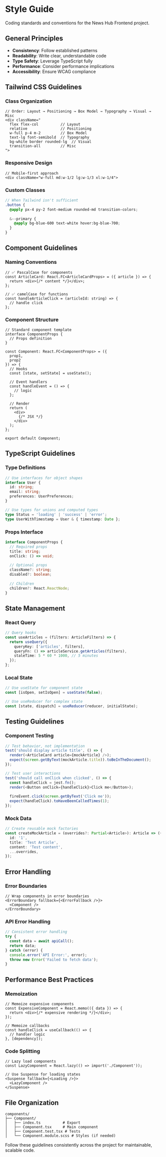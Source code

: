 # Style Guide

Coding standards and conventions for the News Hub Frontend project.

## General Principles

- **Consistency**: Follow established patterns
- **Readability**: Write clear, understandable code
- **Type Safety**: Leverage TypeScript fully
- **Performance**: Consider performance implications
- **Accessibility**: Ensure WCAG compliance

## Tailwind CSS Guidelines

### Class Organization
```tsx
// Order: Layout → Positioning → Box Model → Typography → Visual → Misc
<div className="
  flex flex-col          // Layout
  relative               // Positioning  
  w-full p-4 m-2         // Box Model
  text-lg font-semibold  // Typography
  bg-white border rounded-lg  // Visual
  transition-all         // Misc
">
```

### Responsive Design
```tsx
// Mobile-first approach
<div className="w-full md:w-1/2 lg:w-1/3 xl:w-1/4">
```

### Custom Classes
```scss
// When Tailwind isn't sufficient
.button {
  @apply px-4 py-2 font-medium rounded-md transition-colors;
  
  &--primary {
    @apply bg-blue-600 text-white hover:bg-blue-700;
  }
}
```

## Component Guidelines

### Naming Conventions
```tsx
// ✅ PascalCase for components
const ArticleCard: React.FC<ArticleCardProps> = ({ article }) => {
  return <div>{/* content */}</div>;
};

// ✅ camelCase for functions
const handleArticleClick = (articleId: string) => {
  // handle click
};
```

### Component Structure
```tsx
// Standard component template
interface ComponentProps {
  // Props definition
}

const Component: React.FC<ComponentProps> = ({ 
  prop1, 
  prop2 
}) => {
  // Hooks
  const [state, setState] = useState();
  
  // Event handlers
  const handleEvent = () => {
    // logic
  };
  
  // Render
  return (
    <div>
      {/* JSX */}
    </div>
  );
};

export default Component;
```

## TypeScript Guidelines

### Type Definitions
```typescript
// Use interfaces for object shapes
interface User {
  id: string;
  email: string;
  preferences: UserPreferences;
}

// Use types for unions and computed types
type Status = 'loading' | 'success' | 'error';
type UserWithTimestamp = User & { timestamp: Date };
```

### Props Interface
```typescript
interface ComponentProps {
  // Required props
  title: string;
  onClick: () => void;
  
  // Optional props
  className?: string;
  disabled?: boolean;
  
  // Children
  children?: React.ReactNode;
}
```

## State Management

### React Query
```typescript
// Query hooks
const useArticles = (filters: ArticleFilters) => {
  return useQuery({
    queryKey: ['articles', filters],
    queryFn: () => articleService.getArticles(filters),
    staleTime: 5 * 60 * 1000, // 5 minutes
  });
};
```

### Local State
```typescript
// Use useState for component state
const [isOpen, setIsOpen] = useState(false);

// Use useReducer for complex state
const [state, dispatch] = useReducer(reducer, initialState);
```

## Testing Guidelines

### Component Testing
```typescript
// Test behavior, not implementation
test('should display article title', () => {
  render(<ArticleCard article={mockArticle} />);
  expect(screen.getByText(mockArticle.title)).toBeInTheDocument();
});

// Test user interactions
test('should call onClick when clicked', () => {
  const handleClick = jest.fn();
  render(<Button onClick={handleClick}>Click me</Button>);
  
  fireEvent.click(screen.getByText('Click me'));
  expect(handleClick).toHaveBeenCalledTimes(1);
});
```

### Mock Data
```typescript
// Create reusable mock factories
const createMockArticle = (overrides?: Partial<Article>): Article => ({
  id: '1',
  title: 'Test Article',
  content: 'Test content',
  ...overrides,
});
```

## Error Handling

### Error Boundaries
```tsx
// Wrap components in error boundaries
<ErrorBoundary fallback={<ErrorFallback />}>
  <Component />
</ErrorBoundary>
```

### API Error Handling
```typescript
// Consistent error handling
try {
  const data = await apiCall();
  return data;
} catch (error) {
  console.error('API Error:', error);
  throw new Error('Failed to fetch data');
}
```

## Performance Best Practices

### Memoization
```tsx
// Memoize expensive components
const ExpensiveComponent = React.memo(({ data }) => {
  return <div>{/* expensive rendering */}</div>;
});

// Memoize callbacks
const handleClick = useCallback(() => {
  // handler logic
}, [dependency]);
```

### Code Splitting
```tsx
// Lazy load components
const LazyComponent = React.lazy(() => import('./Component'));

// Use Suspense for loading states
<Suspense fallback={<Loading />}>
  <LazyComponent />
</Suspense>
```

## File Organization

```
components/
├── Component/
│   ├── index.ts          # Export
│   ├── Component.tsx     # Main component
│   ├── Component.test.tsx # Tests
│   └── Component.module.scss # Styles (if needed)
```

Follow these guidelines consistently across the project for maintainable, scalable code.
